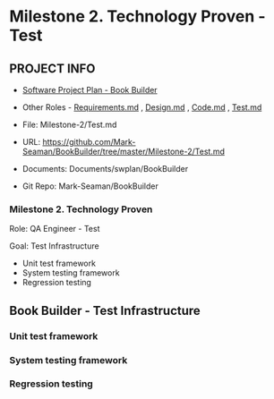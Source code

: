 # Milestone 2. Technology Proven - Test


## PROJECT INFO

* [Software Project Plan - Book Builder](../Index.md)

* Other Roles - [Requirements.md](Requirements.md)
, [Design.md](Design.md)
, [Code.md](Code.md)
, [Test.md](Test.md)



* File: Milestone-2/Test.md

* URL: https://github.com/Mark-Seaman/BookBuilder/tree/master/Milestone-2/Test.md

* Documents: Documents/swplan/BookBuilder

* Git Repo: Mark-Seaman/BookBuilder




### Milestone 2. Technology Proven



Role: QA Engineer - Test

Goal: Test Infrastructure

* Unit test framework
* System testing framework
* Regression testing



## Book Builder - Test Infrastructure



### Unit test framework


### System testing framework


### Regression testing
